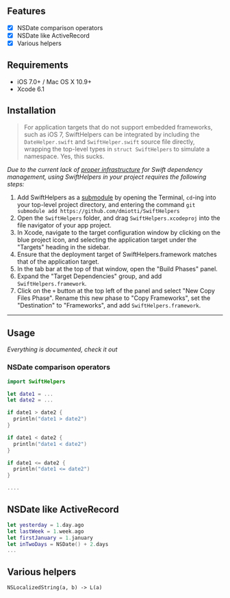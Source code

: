 
## Features

- [x] NSDate comparison operators
- [x] NSDate like ActiveRecord
- [x] Various helpers

## Requirements

- iOS 7.0+ / Mac OS X 10.9+
- Xcode 6.1

## Installation

> For application targets that do not support embedded frameworks, such as iOS 7, SwiftHelpers can be integrated by including the `DateHelper.swift` and `SwiftHelper.swift` source file directly, wrapping the top-level types in `struct SwiftHelpers` to simulate a namespace. Yes, this sucks.

_Due to the current lack of [proper infrastructure](http://cocoapods.org) for Swift dependency management, using SwiftHelpers in your project requires the following steps:_

1. Add SwiftHelpers as a [submodule](http://git-scm.com/docs/git-submodule) by opening the Terminal, `cd`-ing into your top-level project directory, and entering the command `git submodule add https://github.com/dmiotti/SwiftHelpers`
2. Open the `SwiftHelpers` folder, and drag `SwiftHelpers.xcodeproj` into the file navigator of your app project.
3. In Xcode, navigate to the target configuration window by clicking on the blue project icon, and selecting the application target under the "Targets" heading in the sidebar.
4. Ensure that the deployment target of SwiftHelpers.framework matches that of the application target.
5. In the tab bar at the top of that window, open the "Build Phases" panel.
6. Expand the "Target Dependencies" group, and add `SwiftHelpers.framework`.
7. Click on the `+` button at the top left of the panel and select "New Copy Files Phase". Rename this new phase to "Copy Frameworks", set the "Destination" to "Frameworks", and add `SwiftHelpers.framework`.

---

## Usage

_Everything is documented, check it out_

### NSDate comparison operators

```swift
import SwiftHelpers

let date1 = ...
let date2 = ...

if date1 > date2 {
  println("date1 > date2")
}

if date1 < date2 {
  println("date1 < date2")
}

if date1 <= date2 {
  println("date1 <= date2")
}

....
```

## NSDate like ActiveRecord

```swift
let yesterday = 1.day.ago
let lastWeek = 1.week.ago
let firstJanuary = 1.january
let inTwoDays = NSDate() + 2.days
...
```

## Various helpers

```
NSLocalizedString(a, b) -> L(a)
```
